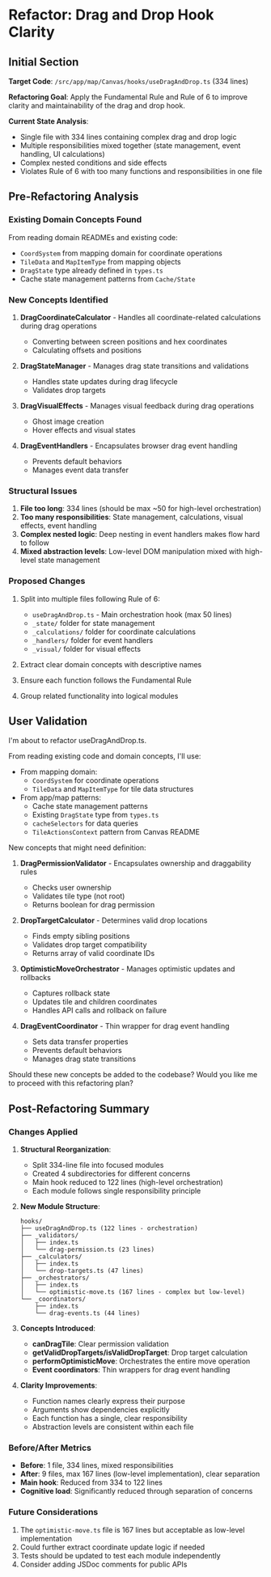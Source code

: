 # Refactor: Drag and Drop Hook Clarity

## Initial Section

**Target Code**: `/src/app/map/Canvas/hooks/useDragAndDrop.ts` (334 lines)

**Refactoring Goal**: Apply the Fundamental Rule and Rule of 6 to improve clarity and maintainability of the drag and drop hook.

**Current State Analysis**: 
- Single file with 334 lines containing complex drag and drop logic
- Multiple responsibilities mixed together (state management, event handling, UI calculations)
- Complex nested conditions and side effects
- Violates Rule of 6 with too many functions and responsibilities in one file

## Pre-Refactoring Analysis

### Existing Domain Concepts Found
From reading domain READMEs and existing code:
- `CoordSystem` from mapping domain for coordinate operations
- `TileData` and `MapItemType` from mapping objects
- `DragState` type already defined in `types.ts`
- Cache state management patterns from `Cache/State`

### New Concepts Identified
1. **DragCoordinateCalculator** - Handles all coordinate-related calculations during drag operations
   - Converting between screen positions and hex coordinates
   - Calculating offsets and positions
   
2. **DragStateManager** - Manages drag state transitions and validations
   - Handles state updates during drag lifecycle
   - Validates drop targets
   
3. **DragVisualEffects** - Manages visual feedback during drag operations
   - Ghost image creation
   - Hover effects and visual states
   
4. **DragEventHandlers** - Encapsulates browser drag event handling
   - Prevents default behaviors
   - Manages event data transfer

### Structural Issues
1. **File too long**: 334 lines (should be max ~50 for high-level orchestration)
2. **Too many responsibilities**: State management, calculations, visual effects, event handling
3. **Complex nested logic**: Deep nesting in event handlers makes flow hard to follow
4. **Mixed abstraction levels**: Low-level DOM manipulation mixed with high-level state management

### Proposed Changes
1. Split into multiple files following Rule of 6:
   - `useDragAndDrop.ts` - Main orchestration hook (max 50 lines)
   - `_state/` folder for state management
   - `_calculations/` folder for coordinate calculations
   - `_handlers/` folder for event handlers
   - `_visual/` folder for visual effects
   
2. Extract clear domain concepts with descriptive names
3. Ensure each function follows the Fundamental Rule
4. Group related functionality into logical modules

## User Validation

I'm about to refactor useDragAndDrop.ts.

From reading existing code and domain concepts, I'll use:
- From mapping domain:
  - `CoordSystem` for coordinate operations
  - `TileData` and `MapItemType` for tile data structures
- From app/map patterns:
  - Cache state management patterns
  - Existing `DragState` type from `types.ts`
  - `cacheSelectors` for data queries
  - `TileActionsContext` pattern from Canvas README

New concepts that might need definition:
1. **DragPermissionValidator** - Encapsulates ownership and draggability rules
   - Checks user ownership
   - Validates tile type (not root)
   - Returns boolean for drag permission

2. **DropTargetCalculator** - Determines valid drop locations
   - Finds empty sibling positions
   - Validates drop target compatibility
   - Returns array of valid coordinate IDs

3. **OptimisticMoveOrchestrator** - Manages optimistic updates and rollbacks
   - Captures rollback state
   - Updates tile and children coordinates
   - Handles API calls and rollback on failure

4. **DragEventCoordinator** - Thin wrapper for drag event handling
   - Sets data transfer properties
   - Prevents default behaviors
   - Manages drag state transitions

Should these new concepts be added to the codebase? Would you like me to proceed with this refactoring plan?

## Post-Refactoring Summary

### Changes Applied

1. **Structural Reorganization**:
   - Split 334-line file into focused modules
   - Created 4 subdirectories for different concerns
   - Main hook reduced to 122 lines (high-level orchestration)
   - Each module follows single responsibility principle

2. **New Module Structure**:
   ```
   hooks/
   ├── useDragAndDrop.ts (122 lines - orchestration)
   ├── _validators/
   │   ├── index.ts
   │   └── drag-permission.ts (23 lines)
   ├── _calculators/
   │   ├── index.ts  
   │   └── drop-targets.ts (47 lines)
   ├── _orchestrators/
   │   ├── index.ts
   │   └── optimistic-move.ts (167 lines - complex but low-level)
   └── _coordinators/
       ├── index.ts
       └── drag-events.ts (44 lines)
   ```

3. **Concepts Introduced**:
   - **canDragTile**: Clear permission validation
   - **getValidDropTargets/isValidDropTarget**: Drop target calculation
   - **performOptimisticMove**: Orchestrates the entire move operation
   - **Event coordinators**: Thin wrappers for drag event handling

4. **Clarity Improvements**:
   - Function names clearly express their purpose
   - Arguments show dependencies explicitly
   - Each function has a single, clear responsibility
   - Abstraction levels are consistent within each file

### Before/After Metrics
- **Before**: 1 file, 334 lines, mixed responsibilities
- **After**: 9 files, max 167 lines (low-level implementation), clear separation
- **Main hook**: Reduced from 334 to 122 lines
- **Cognitive load**: Significantly reduced through separation of concerns

### Future Considerations
1. The `optimistic-move.ts` file is 167 lines but acceptable as low-level implementation
2. Could further extract coordinate update logic if needed
3. Tests should be updated to test each module independently
4. Consider adding JSDoc comments for public APIs